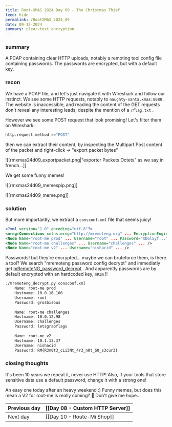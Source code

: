 ```yaml
---
title: Root-XMAS 2024 Day 09 - The Christmas Thief
feed: hide
permalink: /RootXMAS_2024_09
date: 09-12-2024
summary: clear-text encryption
---
```

### summary

A PCAP containing clear HTTP uploads, notably a remoting tool config file containing passwords. The passwords are encrypted, but with a default key. 
### recon

We have a PCAP file, and let's just navigate it with Wireshark and follow our instinct.
We see some HTTP requests, notably to `naughty-santa.xmas:8080` . The website is inaccessible, and reading the content of the GET requests don't reveal any interesting leads, despite the mention of a `/flag.txt` .

However we see some POST request that look promising! Let's filter them on Wireshark:

```c
http.request.method =="POST"
```

then we can extract their content, by inspecting the Multipart Post content of the packet and right-click -> "export packet bytes"

![[rmxmas24d09_exportpacket.png|"exporter Packets Octets" as we say in french...]]


We get some funny memes!

![[rmxmas24d09_memespip.png]]

![[rmxmas24d09_meme.png]]
### solution

But more importantly, we extract a `consconf.xml` file that seems juicy!

```xml
<?xml version="1.0" encoding="utf-8"?>
<mrng:Connections xmlns:mrng="http://mremoteng.org" ... EncryptionEngine="AES" BlockCipherMode="GCM"...>
<Node Name="root-me prod" ... Username="root" ... Password="XD6l5yf...".../>
<Node Name="root-me challenges" ... Username="challenges" ... />
<Node Name="root-me v2" ... Username="nishacid" ... />
```

Passwords! but they're encrypted... maybe we can bruteforce them, is there a tool?
We search "mremoteng password config decrypt" and immediatly get [mRemoteNG_password_decrypt](https://github.com/gquere/mRemoteNG_password_decrypt) . And apparently passwords are by default encrypted with an hardcoded key, `mR3m` !!

```bash
./mremoteng_decrypt.py consconf.xml
	Name: root-me prod
	Hostname: 10.0.16.100
	Username: root
	Password: grosbisous
	
	Name: root-me challenges
	Hostname: 10.0.12.98
	Username: challenges
	Password: letsgrabflags
	
	Name: root-me v2
	Hostname: 10.1.13.37
	Username: nishacid
	Password: RM{R3m0t3_cLi3Nt_4r3_n0t_S0_s3cur3}
```

### closing thoughts

It's been 10 years we repeat it, never use HTTP!
Also, if your tools that store sensitive data use a default password, change it with a strong one!

An easy one today after an heavy weekend :) Funny memes, but does this mean a V2 for root-me is really coming? 👀 Don't give me hope...

| Previous day | [[Day 08 - Custom HTTP Server]] |
| ------------ | ------------------------------- |
| Next day     | [[Day 10 - Route-Mi Shop]]      |